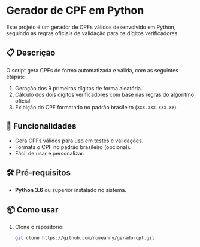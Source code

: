 # Gerador de CPF em Python

Este projeto é um gerador de CPFs válidos desenvolvido em Python, seguindo as regras oficiais de validação para os dígitos verificadores.

## 📋 Descrição

O script gera CPFs de forma automatizada e válida, com as seguintes etapas:
1. Geração dos 9 primeiros dígitos de forma aleatória.
2. Cálculo dos dois dígitos verificadores com base nas regras do algoritmo oficial.
3. Exibição do CPF formatado no padrão brasileiro (`XXX.XXX.XXX-XX`).

## 🚀 Funcionalidades

- Gera CPFs válidos para uso em testes e validações.
- Formata o CPF no padrão brasileiro (opcional).
- Fácil de usar e personalizar.

## 🛠 Pré-requisitos

- **Python 3.6** ou superior instalado no sistema.

## 📦 Como usar

1. Clone o repositório:
   ```bash
   git clone https://github.com/nomeanny/geradorcpf.git
